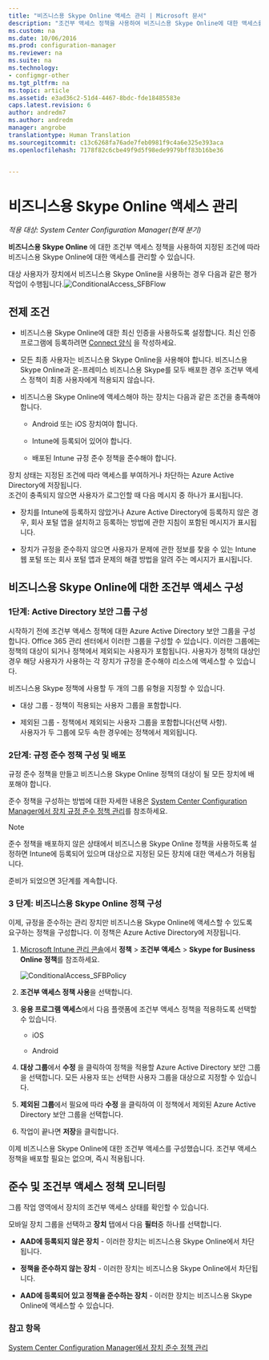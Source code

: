 ```yaml
---
title: "비즈니스용 Skype Online 액세스 관리 | Microsoft 문서"
description: "조건부 액세스 정책을 사용하여 비즈니스용 Skype Online에 대한 액세스를 관리하는 방법을 알아봅니다."
ms.custom: na
ms.date: 10/06/2016
ms.prod: configuration-manager
ms.reviewer: na
ms.suite: na
ms.technology:
- configmgr-other
ms.tgt_pltfrm: na
ms.topic: article
ms.assetid: e3ad36c2-51d4-4467-8bdc-fde18485583e
caps.latest.revision: 6
author: andredm7
ms.author: andredm
manager: angrobe
translationtype: Human Translation
ms.sourcegitcommit: c13c6268fa76ade7feb0981f9c4a6e325e393aca
ms.openlocfilehash: 7178f82c6cbe49f9d5f98ede9979bff83b16be36


---
```

# <a name="manage-skype-for-business-online-access"></a>비즈니스용 Skype Online 액세스 관리

*적용 대상: System Center Configuration Manager(현재 분기)*


**비즈니스용 Skype Online** 에 대한 조건부 액세스 정책을 사용하여 지정된 조건에 따라 비즈니스용 Skype Online에 대한 액세스를 관리할 수 있습니다.  


 대상 사용자가 장치에서 비즈니스용 Skype Online을 사용하는 경우 다음과 같은 평가 작업이 수행됩니다.![ConditionalAccess&#95;SFBFlow](..//media/ConditionalAccess_SFBFlow.png)  

## <a name="prerequisites"></a>전제 조건  

-   비즈니스용 Skype Online에 대한 최신 인증을 사용하도록 설정합니다. 최신 인증 프로그램에 등록하려면 [Connect 양식](https://connect.microsoft.com/office/Survey/NominationSurvey.aspx?SurveyID=17299&ProgramID=8715) 을 작성하세요.  

-   모든 최종 사용자는 비즈니스용 Skype Online을 사용해야 합니다. 비즈니스용 Skype Online과 온-프레미스 비즈니스용 Skype를 모두 배포한 경우 조건부 액세스 정책이 최종 사용자에게 적용되지 않습니다.  

-   비즈니스용 Skype Online에 액세스해야 하는 장치는 다음과 같은 조건을 충족해야 합니다.  

    -   Android 또는 iOS 장치여야 합니다.  

    -   Intune에 등록되어 있어야 합니다.  

    -   배포된 Intune 규정 준수 정책을 준수해야 합니다.  

 장치 상태는 지정된 조건에 따라 액세스를 부여하거나 차단하는 Azure Active Directory에 저장됩니다.  
조건이 충족되지 않으면 사용자가 로그인할 때 다음 메시지 중 하나가 표시됩니다.  

-   장치를 Intune에 등록하지 않았거나 Azure Active Directory에 등록하지 않은 경우, 회사 포털 앱을 설치하고 등록하는 방법에 관한 지침이 포함된 메시지가 표시됩니다.  

-   장치가 규정을 준수하지 않으면 사용자가 문제에 관한 정보를 찾을 수 있는 Intune 웹 포털 또는 회사 포털 앱과 문제의 해결 방법을 알려 주는 메시지가 표시됩니다.  

## <a name="configure-conditional-access-for-skype-for-business-online"></a>비즈니스용 Skype Online에 대한 조건부 액세스 구성  

### <a name="step-1-configure-active-directory-security-groups"></a>1단계: Active Directory 보안 그룹 구성  
 시작하기 전에 조건부 액세스 정책에 대한 Azure Active Directory 보안 그룹을 구성합니다. Office 365 관리 센터에서 이러한 그룹을 구성할 수 있습니다. 이러한 그룹에는 정책의 대상이 되거나 정책에서 제외되는 사용자가 포함됩니다. 사용자가 정책의 대상인 경우 해당 사용자가 사용하는 각 장치가 규정을 준수해야 리소스에 액세스할 수 있습니다.  

 비즈니스용 Skype 정책에 사용할 두 개의 그룹 유형을 지정할 수 있습니다.  

-   대상 그룹 - 정책이 적용되는 사용자 그룹을 포함합니다.  

-   제외된 그룹 - 정책에서 제외되는 사용자 그룹을 포함합니다(선택 사항).  
    사용자가 두 그룹에 모두 속한 경우에는 정책에서 제외됩니다.  

### <a name="step-2-configure-and-deploy-a-compliance-policy"></a>2단계: 규정 준수 정책 구성 및 배포  
 규정 준수 정책을 만들고 비즈니스용 Skype Online 정책의 대상이 될 모든 장치에 배포해야 합니다.  

 준수 정책을 구성하는 방법에 대한 자세한 내용은 [System Center Configuration Manager에서 장치 규정 준수 정책 관리](../../protect/deploy-use/device-compliance-policies.md)를 참조하세요.  

> [!NOTE]  
>  준수 정책을 배포하지 않은 상태에서 비즈니스용 Skype Online 정책을 사용하도록 설정하면 Intune에 등록되어 있으며 대상으로 지정된 모든 장치에 대한 액세스가 허용됩니다.  

 준비가 되었으면 3단계를 계속합니다.  

### <a name="step-3-configure-the-skype-for-business-online-policy"></a>3 단계: 비즈니스용 Skype Online 정책 구성  
 이제, 규정을 준수하는 관리 장치만 비즈니스용 Skype Online에 액세스할 수 있도록 요구하는 정책을 구성합니다. 이 정책은 Azure Active Directory에 저장됩니다.  

1.  [Microsoft Intune 관리 콘솔](https://manage.microsoft.com)에서 **정책** > **조건부 액세스** > **Skype for Business Online 정책**를 참조하세요.  

     ![ConditionalAccess&#95;SFBPolicy](../media/ConditionalAccess_SFBPolicy.png)  

2.  **조건부 액세스 정책 사용**을 선택합니다.  

3.  **응용 프로그램 액세스**에서 다음 플랫폼에 조건부 액세스 정책을 적용하도록 선택할 수 있습니다.  

    -   iOS  

    -   Android  

4.  **대상 그룹**에서 **수정** 을 클릭하여 정책을 적용할 Azure Active Directory 보안 그룹을 선택합니다. 모든 사용자 또는 선택한 사용자 그룹을 대상으로 지정할 수 있습니다.  

5.  **제외된 그룹**에서 필요에 따라 **수정** 을 클릭하여 이 정책에서 제외된 Azure Active Directory 보안 그룹을 선택합니다.  

6.  작업이 끝나면 **저장**을 클릭합니다.  

 이제 비즈니스용 Skype Online에 대한 조건부 액세스를 구성했습니다. 조건부 액세스 정책을 배포할 필요는 없으며, 즉시 적용됩니다.  

## <a name="monitor-the-compliance-and-conditional-access-policies"></a>준수 및 조건부 액세스 정책 모니터링  
 그룹 작업 영역에서 장치의 조건부 액세스 상태를 확인할 수 있습니다.  

 모바일 장치 그룹을 선택하고 **장치** 탭에서 다음 **필터**중 하나를 선택합니다.  

-   **AAD에 등록되지 않은 장치** - 이러한 장치는 비즈니스용 Skype Online에서 차단됩니다.  

-   **정책을 준수하지 않는 장치** - 이러한 장치는 비즈니스용 Skype Online에서 차단됩니다.  

-   **AAD에 등록되어 있고 정책을 준수하는 장치** - 이러한 장치는 비즈니스용 Skype Online에 액세스할 수 있습니다.  

### <a name="see-also"></a>참고 항목  

 [System Center Configuration Manager에서 장치 준수 정책 관리](../../protect/deploy-use/device-compliance-policies.md)



<!--HONumber=Dec16_HO3-->


